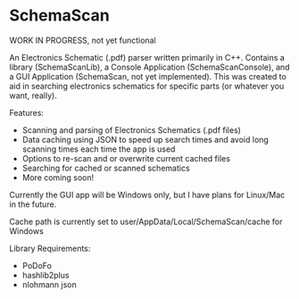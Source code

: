 # SchemaScan

WORK IN PROGRESS, not yet functional

 An Electronics Schematic (.pdf) parser written primarily in C++. Contains a library (SchemaScanLib), a Console Application (SchemaScanConsole), and a GUI Application (SchemaScan, not yet implemented). This was created to aid in searching electronics schematics for specific parts (or whatever you want, really).

 Features:
 - Scanning and parsing of Electronics Schematics (.pdf files)
 - Data caching using JSON to speed up search times and avoid long scanning times each time the app is used
 - Options to re-scan and or overwrite current cached files
 - Searching for cached or scanned schematics
 - More coming soon!

 Currently the GUI app will be Windows only, but I have plans for Linux/Mac in the future.

 Cache path is currently set to user/AppData/Local/SchemaScan/cache for Windows

 Library Requirements:
 - PoDoFo
 - hashlib2plus
 - nlohmann json
